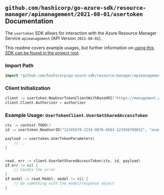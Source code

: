 
## `github.com/hashicorp/go-azure-sdk/resource-manager/apimanagement/2021-08-01/usertoken` Documentation

The `usertoken` SDK allows for interaction with the Azure Resource Manager Service `apimanagement` (API Version `2021-08-01`).

This readme covers example usages, but further information on [using this SDK can be found in the project root](https://github.com/hashicorp/go-azure-sdk/tree/main/docs).

### Import Path

```go
import "github.com/hashicorp/go-azure-sdk/resource-manager/apimanagement/2021-08-01/usertoken"
```


### Client Initialization

```go
client := usertoken.NewUserTokenClientWithBaseURI("https://management.azure.com")
client.Client.Authorizer = authorizer
```


### Example Usage: `UserTokenClient.UserGetSharedAccessToken`

```go
ctx := context.TODO()
id := usertoken.NewUserID("12345678-1234-9876-4563-123456789012", "example-resource-group", "serviceValue", "userIdValue")

payload := usertoken.UserTokenParameters{
	// ...
}


read, err := client.UserGetSharedAccessToken(ctx, id, payload)
if err != nil {
	// handle the error
}
if model := read.Model; model != nil {
	// do something with the model/response object
}
```
